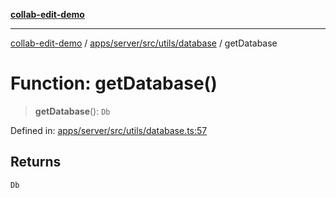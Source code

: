 [**collab-edit-demo**](../../../../../../README.md)

***

[collab-edit-demo](../../../../../../README.md) / [apps/server/src/utils/database](../README.md) / getDatabase

# Function: getDatabase()

> **getDatabase**(): `Db`

Defined in: [apps/server/src/utils/database.ts:57](https://github.com/austyle-io/pub-sub-demo/blob/facd25f09850fc4e78e94ce267c52e173d869933/apps/server/src/utils/database.ts#L57)

## Returns

`Db`
